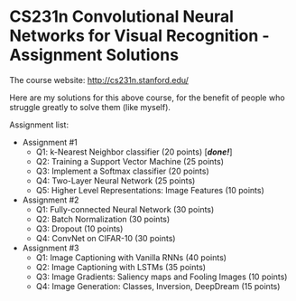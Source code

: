 CS231n Convolutional Neural Networks for Visual Recognition - Assignment Solutions
===============

The course website: http://cs231n.stanford.edu/ 

Here are my solutions for this above course, for the benefit of people who struggle greatly to solve them (like myself).

Assignment list:

 * Assignment #1
 	* Q1: k-Nearest Neighbor classifier (20 points) [***done!***]
 	* Q2: Training a Support Vector Machine (25 points)
 	* Q3: Implement a Softmax classifier (20 points)
 	* Q4: Two-Layer Neural Network (25 points)
 	* Q5: Higher Level Representations: Image Features (10 points)
 * Assignment #2
 	* Q1: Fully-connected Neural Network (30 points)
 	* Q2: Batch Normalization (30 points)
 	* Q3: Dropout (10 points)
 	* Q4: ConvNet on CIFAR-10 (30 points)
 * Assignment #3
 	* Q1: Image Captioning with Vanilla RNNs (40 points)
 	* Q2: Image Captioning with LSTMs (35 points)
 	* Q3: Image Gradients: Saliency maps and Fooling Images (10 points)
 	* Q4: Image Generation: Classes, Inversion, DeepDream (15 points)

